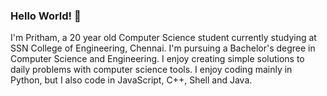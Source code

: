 ### Hello World! 👋

I'm Pritham, a 20 year old Computer Science student currently studying at SSN College of Engineering, Chennai. I'm pursuing a Bachelor's degree in Computer Science and Engineering. I enjoy creating simple solutions to daily problems with computer science tools. I enjoy coding mainly in Python, but I also code in JavaScript, C++, Shell and Java. 

<!--
**prithamimmanuel/prithamimmanuel** is a ✨ _special_ ✨ repository because its `README.md` (this file) appears on your GitHub profile.

Here are some ideas to get you started:

- 🔭 I’m currently working on ...
- 🌱 I’m currently learning ...
- 👯 I’m looking to collaborate on ...
- 🤔 I’m looking for help with ...
- 💬 Ask me about ...
- 📫 How to reach me: ...
- 😄 Pronouns: ...
- ⚡ Fun fact: ...
-->
